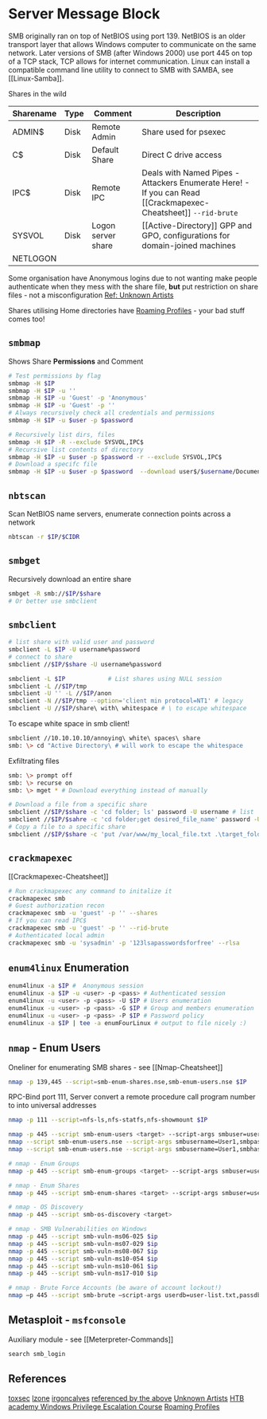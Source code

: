 # Server Message Block 

SMB originally ran on top of NetBIOS using port 139. NetBIOS is an older transport layer that allows Windows computer to communicate on the same network. Later versions of SMB (after Windows 2000) use port 445 on top of a TCP stack, TCP allows for internet communication. Linux can install a compatible command line utility to connect to SMB with SAMBA, see [[Linux-Samba]].

Shares in the wild

Sharename | Type | Comment | Description
--- | --- | --- | ---
ADMIN$ | Disk | Remote Admin | Share used for psexec
C$ | Disk | Default Share | Direct C drive access
IPC$ | Disk | Remote IPC | Deals with Named Pipes - Attackers Enumerate Here! - If you can Read [[Crackmapexec-Cheatsheet]] `--rid-brute`
SYSVOL | Disk | Logon server share | [[Active-Directory]] GPP and GPO, configurations for domain-joined machines
NETLOGON| 

Some organisation have Anonymous logins due to not wanting make people authenticate when they mess with the share file, **but** put restriction on share files - not a misconfiguration [Ref: Unknown Artists](https://www.youtube.com/watch?v=n4DgGFpQrjk)

Shares utilising Home directories have [Roaming Profiles](https://docs.microsoft.com/en-us/windows-server/storage/folder-redirection/folder-redirection-rup-overview) - your bad stuff comes too!

## `smbmap`

Shows Share **Permissions** and Comment
```bash
# Test permissions by flag
smbmap -H $IP
smbmap -H $IP -u ''
smbmap -H $IP -u 'Guest' -p 'Anonymous'
smbmap -H $IP -u 'Guest' -p ''
# Always recursively check all credentials and permissions
smbmap -H $IP -u $user -p $password

# Recursively list dirs, files 
smbmap -H $IP -R --exclude SYSVOL,IPC$
# Recursive list contents of directory
smbmap -H $IP -u $user -p $password -r --exclude SYSVOL,IPC$
# Download a specifc file
smbmap -H $IP -u $user -p $password  --download user$/$username/Documents/$file.txt
```

## `nbtscan` 

Scan NetBIOS name servers, enumerate connection points across a network
```bash
nbtscan -r $IP/$CIDR
```

## `smbget`

Recursively download an entire share
```bash
smbget -R smb://$IP/$share
# Or better use smbclient
```

## `smbclient`

```bash
# list share with valid user and password
smbclient -L $IP -U username%password
# connect to share 
smbclient //$IP/$share -U username%password	

smbclient -L $IP			# List shares using NULL session
smbclient -L //$IP/tmp
smbclient -U '' -L //$IP/anon
smbclient -N //$IP/tmp --option='client min protocol=NT1' # legacy
smbclient -U //$IP/share\ with\ whitespace # \ to escape whitespace
```

To escape white space in smb client!
```bash
smbclient //10.10.10.10/annoying\ white\ spaces\ share
smb: \> cd "Active Directory\ # will work to escape the whitespace
```

Exfiltrating files
```bash
smb: \> prompt off 
smb: \> recurse on 
smb: \> mget * # Download everything instead of manually 

# Download a file from a specific share
smbclient //$IP/$share -c 'cd folder; ls' password -U username # list
smbclient //$IP/$sahre -c 'cd folder;get desired_file_name' password -U username 
# Copy a file to a specific share
smbclient //$IP/$share -c 'put /var/www/my_local_file.txt .\target_folder\target_file.txt' password -U username 
```

## `crackmapexec`

[[Crackmapexec-Cheatsheet]]
```bash
# Run crackmapexec any command to initalize it
crackmapexec smb
# Guest authorization recon
crackmapexec smb -u 'guest' -p '' --shares
# If you can read IPC$
crackmapexec smb -u 'guest' -p '' --rid-brute
# Authenticated local admin 
crackmapexec smb -u 'sysadmin' -p '123lsapasswordsforfree' --rlsa
```

## `enum4linux` Enumeration

```bash
enum4linux -a $IP #  Anonymous session
enum4linux -a $IP -u <user> -p <pass> # Authenticated session
enum4linux -u <user> -p <pass> -U $IP # Users enumeration
enum4linux -u <user> -p <pass> -G $IP # Group and members enumeration
enum4linux -u <user> -p <pass> -P $IP # Password policy
enum4linux -a $IP | tee -a enumFourLinux # output to file nicely :)
```

## `nmap` - Enum Users

Oneliner for enumerating SMB shares - see [[Nmap-Cheatsheet]]
```bash
nmap -p 139,445 --script=smb-enum-shares.nse,smb-enum-users.nse $IP
```

RPC-Bind port 111,  Server convert a remote procedure call program number to into universal addresses
```bash
nmap -p 111 --script=nfs-ls,nfs-statfs,nfs-showmount $IP
```

```bash
nmap -p 445 --script smb-enum-users <target> --script-args smbuser=username,smbpass=password,smbdomain=domain nmap -p 445 --script smb-enum-users <target> --script-args smbuser=username,smbhash=LM:NTLM,smbdomain=domain
nmap --script smb-enum-users.nse --script-args smbusername=User1,smbpass=Pass@1234,smbdomain=workstation -p445 $ip
nmap --script smb-enum-users.nse --script-args smbusername=User1,smbhash=aad3b435b51404eeaad3b435b51404ee:C318D62C8B3CA508DD753DDA8CC74028,smbdomain=mydomain -p445 $ip

# nmap - Enum Groups
nmap -p 445 --script smb-enum-groups <target> --script-args smbuser=username,smbpass=password,smbdomain=domain nmap -p 445 --script smb-enum-groups <target> --script-args smbuser=username,smbhash=LM:NTLM,smbdomain=domain

# nmap - Enum Shares
nmap -p 445 --script smb-enum-shares <target> --script-args smbuser=username,smbpass=password,smbdomain=domain nmap -p 445 --script smb-enum-shares <target> --script-args smbuser=username,smbpass=LM:NTLM,smbdomain=domain

# nmap - OS Discovery
nmap -p 445 --script smb-os-discovery <target>

# nmap - SMB Vulnerabilities on Windows
nmap -p 445 --script smb-vuln-ms06-025 $ip
nmap -p 445 --script smb-vuln-ms07-029 $ip
nmap -p 445 --script smb-vuln-ms08-067 $ip
nmap -p 445 --script smb-vuln-ms10-054 $ip
nmap -p 445 --script smb-vuln-ms10-061 $ip
nmap -p 445 --script smb-vuln-ms17-010 $ip

# nmap - Brute Force Accounts (be aware of account lockout!)
nmap –p 445 --script smb-brute –script-args userdb=user-list.txt,passdb=pass-list.txt $ip
```

## Metasploit - `msfconsole`

Auxiliary module - see [[Meterpreter-Commands]]
```ruby
search smb_login
```

## References

[toxsec](https://toxsec.com/smb-cheatsheet/)
[lzone](https://lzone.de/cheat-sheet/SMB)
[irgoncalves](https://github.com/irgoncalves/smbclient_cheatsheet)
[referenced by the above](https://sharingsec.blogspot.com/)
[Unknown Artists](https://www.youtube.com/watch?v=n4DgGFpQrjk)
[HTB academy Windows Privilege Escalation Course](https://academy.hackthebox.com/course/preview/windows-privilege-escalation)
[Roaming Profiles](https://docs.microsoft.com/en-us/windows-server/storage/folder-redirection/folder-redirection-rup-overview) 